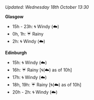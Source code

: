 *Updated: Wednesday 18th October 13:30*

**Glasgow**

* 15h - 23h: :cyclone: Windy (:cloud:)
* 0h, 1h: :umbrella: Rainy
* 2h: :cyclone: Windy (:cloud:)

**Edinburgh**

* 15h: :cyclone: Windy (:cloud:)
* 16h: :umbrella: Rainy [:cyclone:(:cloud:) as of 10h]
* 17h: :cyclone: Windy (:cloud:)
* 18h, 19h: :umbrella: Rainy [:cyclone:(:cloud:) as of 10h]
* 20h - 2h: :cyclone: Windy (:cloud:)
